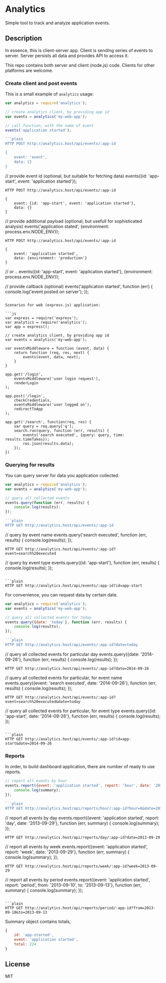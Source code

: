 # Analytics

Simple tool to track and analyze application events.

## Description

In essence, this is client-server app. Client is sending series of events to server. Server persists all data and provides API to access it.

This repo contains both server and client (node.js) code. Clients for other platforms are welcome.

### Create client and post events

This is a small example of `analytics` usage:

```js
var analytics = require('analytics');

// create analytics client, by providing app id
var events = analytics('my-web-app');

// call function, with the name of event
events('application started');

```plain
HTTP POST http://analytics.host/api/events/:app-id

{
	event: 'event',
	data: {}
}
```

// provide event id (optional, but suitable for fetching data)
events({id: 'app-start', event: 'application started'});

```plain
HTTP POST http://analytics.host/api/events/:app-id

{
	event: {id: 'app-start', event: 'application started'},
	data: {}
}
```

// provide additional payload (optional, but usefull for sophisticated analysis)
events('application stated', {environment: process.env.NODE_ENV});

```plain
HTTP POST http://analytics.host/api/events/:app-id

{
	event: 'application started',
	data: {environment: 'production'}
}
```

// or ..
events({id: 'app-start', event: 'application started'}, {environment: process.env.NODE_ENV});

// provide callback (optional)
events('application started', function (err) {
	console.log('event posted on server');
});
```

Scenarios for web (express.js) application:

```js
var express = require('express');
var analytics = require('analytics');
var app = express();

// create analytics client, by providing app id
var events = analytics('my-web-app');

var eventsMiddleware = function (event, data) {
	return function (req, res, next) {
		events(event, data, next);
	}
}

app.get('/login',
	eventsMiddleware('user login request'),
	renderLogin
);

app.post('/login',
	checkCredentials,
	eventsMiddleware('user logged on'),
	redirectToApp
);

app.get('/search', function(req, res) {
	var query = req.query['q'];
	search.run(query, function (err, results) {
		events('search executed', {query: query, time: results.timeTakes});
		res.json(results.data);
	});
})
```

### Querying for results

You can query server for data you application collected.

```js
var analytics = require('analytics');
var events = analytics('my-web-app');

// query all collected events
events.query(function (err, results) {
	console.log(results);
});

```plain
HTTP GET http://analytics.host/api/events/:app-id
```

// query by event name
events.query('search executed', function (err, results) {
	console.log(results);
});

```plain
HTTP GET http://analytics.host/api/events/:app-id?event=search%20executed
```

// query by event type
events.query({id: 'app-start'}, function (err, results) {
	console.log(results);
});
```

```plain
HTTP GET http://analytics.host/api/events/:app-id?id=app-start
```

For convenience, you can request data by certain date.

```js
var analytics = require('analytics');
var events = analytics('my-web-app');

// query all collected events for today
events.query({date: 'today'}, function (err, results) {
	console.log(results);
});

```plain
HTTP GET http://analytics.host/api/events/:app-id?date=today
```

// query all collected events for particular day
events.query({date: '2014-09-26'}, function (err, results) {
	console.log(results);
});

```plain
HTTP GET http://analytics.host/api/events/:app-id?date=2014-09-26
```

// query all collected events for particular, for event name
events.query({event: 'search executed', date: '2014-09-26'}, function (err, results) {
	console.log(results);
});

```plain
HTTP GET http://analytics.host/api/events/:app-id?event=search%20executed&date=today
```

// query all collected events for particular, for event type
events.query({id: 'app-start', date: '2014-09-26'}, function (err, results) {
	console.log(results);
});
```

```plain
HTTP GET http://analytics.host/api/events/:app-id?id=app-start&date=2014-09-26
```

### Reports

In order, to build dashboard application, there are number of ready to use reports.

```js
// report all events by hour
events.report({event: 'application started', report: 'hour', date: '2013-09-29', hour: 6}, function (err, summary) {
	console.log(summary);
});

```plain
HTTP GET http://analytics.host/api/reports/hour/:app-id?hour=6&date=2013-09-29
```

// report all events by day
events.report({event: 'application started', report: 'day', date: '2013-09-29'}, function (err, summary) {
	console.log(summary);
});

```plain
HTTP GET http://analytics.host/api/reports/day/:app-id?date=2013-09-29
```

// report all events by week
events.report({event: 'application started', report: 'week', date: '2013-09-29'}, function (err, summary) {
	console.log(summary);
});

```plain
HTTP GET http://analytics.host/api/reports/week/:app-id?week=2013-09-29
```

// report all events by period
events.report({event: 'application started', report: 'period', from: '2013-09-10', to: '2013-09-13'}, function (err, summary) {
	console.log(summary);
});

```

```plain
HTTP GET http://analytics.host/api/reports/period/:app-id?from=2013-09-10&to=2013-09-13
```

Summary object contains totals,

```js
{
	id: 'app-started',
	event: 'application started',
	total: 224
}
```

## License

MIT